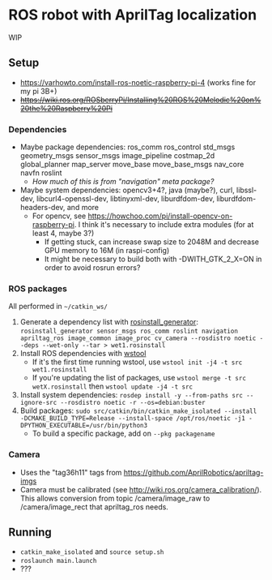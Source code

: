 # ROS robot with AprilTag localization

WIP


## Setup
- https://varhowto.com/install-ros-noetic-raspberry-pi-4 (works fine for my pi 3B+)
- ~~https://wiki.ros.org/ROSberryPi/Installing%20ROS%20Melodic%20on%20the%20Raspberry%20Pi~~

### Dependencies
- Maybe package dependencies: ros_comm ros_control std_msgs geometry_msgs sensor_msgs image_pipeline costmap_2d global_planner map_server move_base move_base_msgs nav_core navfn roslint
  - *How much of this is from "navigation" meta package?*
- Maybe system dependencies: opencv3+4?, java (maybe?), curl, libssl-dev, libcurl4-openssl-dev, libtinyxml-dev, liburdfdom-dev, liburdfdom-headers-dev, and more
  - For opencv, see https://howchoo.com/pi/install-opencv-on-raspberry-pi. I think it's necessary to include extra modules (for at least 4, maybe 3?)
    - If getting stuck, can increase swap size to 2048M and decrease GPU memory to 16M (in raspi-config)
    - It might be necessary to build both with -DWITH_GTK_2_X=ON in order to avoid rosrun errors?

### ROS packages
All performed in `~/catkin_ws/`
1. Generate a dependency list with [rosinstall_generator](https://wiki.ros.org/rosinstall_generator): `rosinstall_generator sensor_msgs ros_comm roslint navigation apriltag_ros image_common image_proc cv_camera --rosdistro noetic --deps --wet-only --tar > wet1.rosinstall`
2. Install ROS dependencies with [wstool](https://wiki.ros.org/wstool)
    - If it's the first time running wstool, use `wstool init -j4 -t src wet1.rosinstall`
    - If you're updating the list of packages, use `wstool merge -t src wetX.rosinstall` then `wstool update -j4 -t src`
3. Install system dependencies: `rosdep install -y --from-paths src --ignore-src --rosdistro noetic -r --os=debian:buster`
4. Build packages: `sudo src/catkin/bin/catkin_make_isolated --install -DCMAKE_BUILD_TYPE=Release --install-space /opt/ros/noetic -j1 -DPYTHON_EXECUTABLE=/usr/bin/python3`
    - To build a specific package, add on `--pkg packagename`

### Camera
- Uses the "tag36h11" tags from https://github.com/AprilRobotics/apriltag-imgs
- Camera must be calibrated (see http://wiki.ros.org/camera_calibration/). This allows conversion from topic /camera/image_raw to /camera/image_rect that apriltag_ros needs. 


## Running
- `catkin_make_isolated` and `source setup.sh`
- `roslaunch main.launch`
- ???
